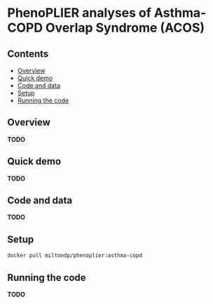 # PhenoPLIER analyses of Asthma-COPD Overlap Syndrome (ACOS)

## Contents

 * [Overview](#overview)
 * [Quick demo](#quick-demo)
 * [Code and data](#code-and-data)
 * [Setup](#setup)
 * [Running the code](#running-the-code)


## Overview

**TODO**


## Quick demo

**TODO**


## Code and data

**TODO**


## Setup

```bash
docker pull miltondp/phenoplier:asthma-copd
```


## Running the code

**TODO**
